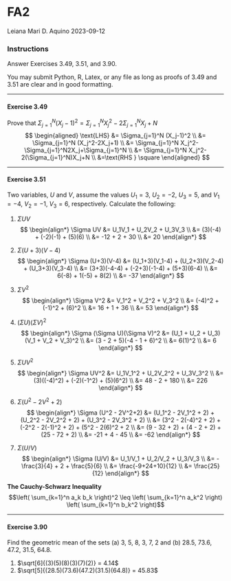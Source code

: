 FA2
================
Leiana Mari D. Aquino
2023-09-12

### **Instructions**

Answer Exercises 3.49, 3.51, and 3.90.

You may submit Python, R, Latex, or any file as long as proofs of 3.49
and 3.51 are clear and in good formatting.

------------------------------------------------------------------------

#### **Exercise 3.49**

Prove that
$\Sigma_{j=1}^N (X_j-1)^2 = \Sigma_{j=1}^N X_j^2-2\Sigma_{j=1}^N X_j+N$
$$
\begin{aligned}
\text{LHS} &= \Sigma_{j=1}^N (X_j-1)^2 \\
&= \Sigma_{j=1}^N (X_j^2-2X_j+1) \\
&= \Sigma_{j=1}^N X_j^2-\Sigma_{j=1}^N2X_j+\Sigma_{j=1}^N \\
&= \Sigma_{j=1}^N X_j^2-2(\Sigma_{j=1}^N)X_j+N \\
&=\text{RHS } \square
\end{aligned}
$$

------------------------------------------------------------------------

#### **Exercise 3.51**

Two variables, $U$ and $V$, assume the values $U_1=3$, $U_2=-2$,
$U_3=5$, and $V_1=-4$, $V_2=-1$, $V_3=6$, respectively. Calculate the
following:

1.  $\Sigma UV$ $$
    \begin{align*}
    \Sigma UV &= U_1V_1 + U_2V_2 + U_3V_3 \\
    &= (3)(-4) + (-2)(-1) + (5)(6) \\
    &= -12 + 2 + 30 \\
    &= 20
    \end{align*}
    $$

2.  $\Sigma (U+3)(V-4)$ $$
    \begin{align*}
    \Sigma (U+3)(V-4) &= (U_1+3)(V_1-4) + (U_2+3)(V_2-4) + (U_3+3)(V_3-4) \\
    &= (3+3)(-4-4) + (-2+3)(-1-4) + (5+3)(6-4)  \\
    &= 6(-8) + 1(-5) + 8(2) \\
    &= -37
    \end{align*}
    $$

3.  $\Sigma V^2$ $$
    \begin{align*}
    \Sigma V^2 &= V_1^2 + V_2^2 + V_3^2 \\
    &= (-4)^2 + (-1)^2 + (6)^2 \\
    &= 16 + 1 + 36  \\
    &= 53
    \end{align*}
    $$

4.  $(\Sigma U)(\Sigma V)^2$ $$
    \begin{align*}
    \Sigma (\Sigma U)(\Sigma V)^2 &= (U_1 + U_2 + U_3)(V_1 + V_2 + V_3)^2  \\
    &= (3 - 2 + 5)(-4 - 1 + 6)^2  \\
    &= 6(1)^2  \\
    &= 6
    \end{align*}
    $$

5.  $\Sigma UV^2$ $$
    \begin{align*}
    \Sigma UV^2 &= U_1V_1^2 + U_2V_2^2 + U_3V_3^2  \\
    &= (3)((-4)^2) + (-2)(-1^2) + (5)(6^2)  \\
    &= 48 - 2 + 180 \\
    &= 226
    \end{align*}
    $$

6.  $\Sigma (U^2 - 2V^2+2)$ $$
    \begin{align*}
    \Sigma (U^2 - 2V^2+2) &= (U_1^2 - 2V_1^2 + 2) + (U_2^2 - 2V_2^2 + 2) + (U_3^2 - 2V_3^2 + 2)  \\
    &= (3^2 - 2(-4)^2 + 2) + (-2^2 - 2(-1)^2 + 2) + (5^2 - 2(6)^2 + 2 \\
    &= (9 - 32 + 2) + (4 - 2 + 2) + (25 - 72 + 2) \\
    &= -21 + 4 - 45 \\
    &= -62
    \end{align*}
    $$

7.  $\Sigma (U/V)$ $$
    \begin{align*}
    \Sigma (U/V) &= U_1/V_1 + U_2/V_2 + U_3/V_3 \\
    &= -\frac{3}{4} + 2 + \frac{5}{6}  \\
    &= \frac{-9+24+10}{12} \\
    &= \frac{25}{12}
    \end{align*}
    $$

**The Cauchy-Schwarz Inequality**
$$\left( \sum_{k=1}^n a_k b_k \right)^2 \leq \left( \sum_{k=1}^n a_k^2 \right) \left( \sum_{k=1}^n b_k^2 \right)$$


------------------------------------------------------------------------

#### **Exercise 3.90**

Find the geometric mean of the sets (a) 3, 5, 8, 3, 7, 2 and (b) 28.5,
73.6, 47.2, 31.5, 64.8.

1.  $\sqrt[6]{(3)(5)(8)(3)(7)(2)} = 4.14$
2.  $\sqrt[5]{(28.5)(73.6)(47.2)(31.5)(64.8)} = 45.83$
